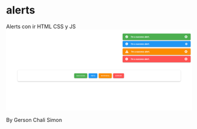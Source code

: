 # alerts

Alerts con ir  HTML CSS y JS
![Alt text](notificaciones.png "alerts")

By Gerson Chali Simon